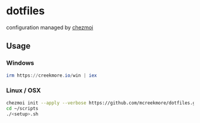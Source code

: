 # dotfiles

configuration managed by [chezmoi](https://www.chezmoi.io/)

## Usage

### Windows
```powershell
irm https://creekmore.io/win | iex
```

### Linux / OSX
```bash
chezmoi init --apply --verbose https://github.com/mcreekmore/dotfiles.git
cd ~/scripts
./<setup>.sh
```